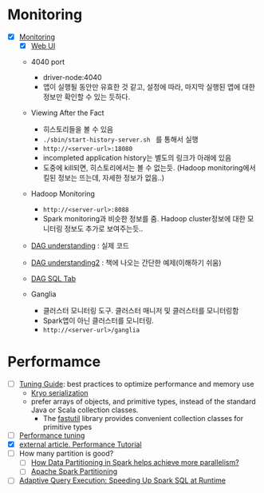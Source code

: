 # Monitoring
- [x] [Monitoring](https://spark.apache.org/docs/latest/monitoring.html)
    - [x] [Web UI](https://spark.apache.org/docs/latest/web-ui.html)
    - 4040 port
        - driver-node:4040
        - 앱이 실행될 동안만 유효한 것 같고, 설정에 따라, 마지막 실행된 앱에 대한 정보만 확인할 수 있는 듯하다.
    - Viewing After the Fact
        - 히스토리들을 볼 수 있음
        - ```./sbin/start-history-server.sh ``` 를 통해서 실행
        - `http://<server-url>:18080`
        - incompleted application history는 별도의 링크가 아래에 있음
        - 도중에 kill되면, 히스토리에서는 볼 수 없는듯. (Hadoop monitoring에서 킬된 정보는 뜨는데, 자세한 정보가 없음..)

    - Hadoop Monitoring
        - `http://<server-url>:8088`
        - Spark monitoring과 비슷한 정보를 줌. Hadoop cluster정보에 대한 모니터링 정보도 추가로 보여주는듯..
    - [DAG understanding](dag/dag-understanding.md) : 실제 코드
    - [DAG understanding2](dag/dag-understanding2.md) : 책에 나오는 간단한 예제(이해하기 쉬움)
    - [DAG SQL Tab](dag/dag-sql-tab.md)
    - Ganglia
        - 클러스터 모니터링 도구. 클러스터 매니저 및 클러스터를 모니터링함
        - Spark앱이 아닌 클러스터를 모니터링.
        - `http://<server-url>/ganglia`

# Performamce
- [ ] [Tuning Guide](https://spark.apache.org/docs/latest/tuning.html): best practices to optimize performance and memory use
   - [Kryo serialization](https://spark.apache.org/docs/latest/tuning.html#data-serialization)
    - prefer arrays of objects, and primitive types, instead of the standard Java or Scala collection classes.
        - The [fastutil](http://fastutil.di.unimi.it/) library provides convenient collection classes for primitive types
- [ ] [Performance tuning](https://spark.apache.org/docs/latest/sql-performance-tuning.html#join-strategy-hints-for-sql-queries)
- [x] [external article. Performance Tutorial](https://blog.scottlogic.com/2018/03/22/apache-spark-performance.html#:~:text=A%20shuffle%20occurs%20when%20data,likely%20on%20a%20different%20executor.)    
- [ ] How many partition is good?
    - [ ] [How Data Partitioning in Spark helps achieve more parallelism?](https://www.dezyre.com/article/how-data-partitioning-in-spark-helps-achieve-more-parallelism/297#:~:text=Having%20too%20large%20a%20number,or%20no%20data%20at%20all.)
    - [ ] [Apache Spark Partitioning](https://medium.com/@adrianchang/apache-spark-partitioning-e9faab369d14)
- [ ] [Adaptive Query Execution: Speeding Up Spark SQL at Runtime](https://databricks.com/blog/2020/05/29/adaptive-query-execution-speeding-up-spark-sql-at-runtime.html)